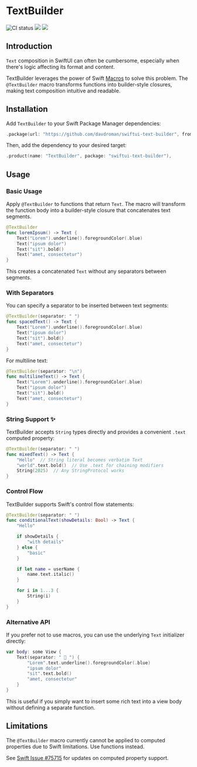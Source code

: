 # TextBuilder

![CI status](https://github.com/davdroman/swiftui-text-builder/workflows/CI/badge.svg)
[![](https://img.shields.io/endpoint?url=https%3A%2F%2Fswiftpackageindex.com%2Fapi%2Fpackages%2Fdavdroman%2Fswiftui-text-builder%2Fbadge%3Ftype%3Dswift-versions)](https://swiftpackageindex.com/davdroman/swiftui-text-builder)
[![](https://img.shields.io/endpoint?url=https%3A%2F%2Fswiftpackageindex.com%2Fapi%2Fpackages%2Fdavdroman%2Fswiftui-text-builder%2Fbadge%3Ftype%3Dplatforms)](https://swiftpackageindex.com/davdroman/swiftui-text-builder)

## Introduction

`Text` composition in SwiftUI can often be cumbersome, especially when there's logic affecting its format and content.

TextBuilder leverages the power of Swift [Macros](https://docs.swift.org/swift-book/documentation/the-swift-programming-language/macros/) to solve this problem. The `@TextBuilder` macro transforms functions into builder-style closures, making text composition intuitive and readable.

## Installation

Add `TextBuilder` to your Swift Package Manager dependencies:

```swift
.package(url: "https://github.com/davdroman/swiftui-text-builder", from: "4.0.0"),
```

Then, add the dependency to your desired target:

```swift
.product(name: "TextBuilder", package: "swiftui-text-builder"),
```

## Usage

### Basic Usage

Apply `@TextBuilder` to functions that return `Text`. The macro will transform the function body into a builder-style closure that concatenates text segments.

```swift
@TextBuilder
func loremIpsum() -> Text {
    Text("Lorem").underline().foregroundColor(.blue)
    Text("ipsum dolor")
    Text("sit").bold()
    Text("amet, consectetur")
}
```

This creates a concatenated `Text` without any separators between segments.

### With Separators

You can specify a separator to be inserted between text segments:

```swift
@TextBuilder(separator: " ")
func spacedText() -> Text {
    Text("Lorem").underline().foregroundColor(.blue)
    Text("ipsum dolor")
    Text("sit").bold()
    Text("amet, consectetur")
}
```

For multiline text:

```swift
@TextBuilder(separator: "\n")
func multilineText() -> Text {
    Text("Lorem").underline().foregroundColor(.blue)
    Text("ipsum dolor")
    Text("sit").bold()
    Text("amet, consectetur")
}
```

### String Support ✨

TextBuilder accepts `String` types directly and provides a convenient `.text` computed property:

```swift
@TextBuilder(separator: " ")
func mixedText() -> Text {
    "Hello"  // String literal becomes verbatim Text
    "world".text.bold()  // Use .text for chaining modifiers
    String(2025)  // Any StringProtocol works
}
```

### Control Flow

TextBuilder supports Swift's control flow statements:

```swift
@TextBuilder(separator: " ")
func conditionalText(showDetails: Bool) -> Text {
    "Hello"

    if showDetails {
        "with details"
    } else {
        "basic"
    }

    if let name = userName {
        name.text.italic()
    }

    for i in 1...3 {
        String(i)
    }
}
```

### Alternative API

If you prefer not to use macros, you can use the underlying `Text` initializer directly:

```swift
var body: some View {
    Text(separator: " 👏 ") {
        "Lorem".text.underline().foregroundColor(.blue)
        "ipsum dolor"
        "sit".text.bold()
        "amet, consectetur"
    }
}
```

This is useful if you simply want to insert some rich text into a view body without defining a separate function.

## Limitations

The `@TextBuilder` macro currently cannot be applied to computed properties due to Swift limitations. Use functions instead.

See [Swift Issue #75715](https://github.com/swiftlang/swift/issues/75715) for updates on computed property support.

